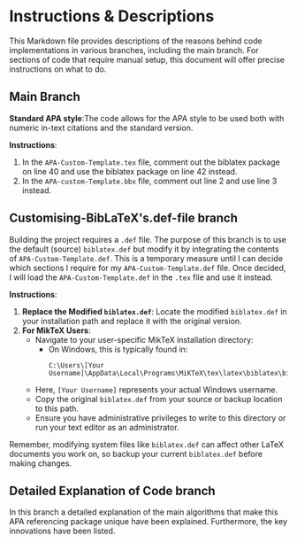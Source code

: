 # Instructions & Descriptions
This Markdown file provides descriptions of the reasons behind code implementations in various branches, including the main branch. For sections of code that require manual setup, this document will offer precise instructions on what to do.

## Main Branch
**Standard APA style**:The code allows for the APA style to be used both with numeric in-text citations and the standard version.

**Instructions**:
1. In the `APA-Custom-Template.tex` file, comment out the biblatex package on line 40 and use the biblatex package on line 42 instead.
2. In the `APA-custom-Template.bbx` file, comment out line 2 and use line 3 instead.

## Customising-BibLaTeX's.def-file branch
Building the project requires a `.def` file. The purpose of this branch is to use the default (source) `biblatex.def` but modify it by integrating the contents of `APA-Custom-Template.def`. This is a temporary measure until I can decide which sections I require for my `APA-Custom-Template.def` file. Once decided, I will load the `APA-Custom-Template.def` in the `.tex` file and use it instead.

**Instructions**:
1. **Replace the Modified `biblatex.def`**: Locate the modified `biblatex.def` in your installation path and replace it with the original version.
2. **For MikTeX Users**:
   - Navigate to your user-specific MikTeX installation directory:
     - On Windows, this is typically found in:
       ```
       C:\Users\[Your Username]\AppData\Local\Programs\MiKTeX\tex\latex\biblatex\biblatex.def
       ```
   - Here, `[Your Username]` represents your actual Windows username.
   - Copy the original `biblatex.def` from your source or backup location to this path.
   - Ensure you have administrative privileges to write to this directory or run your text editor as an administrator.

Remember, modifying system files like `biblatex.def` can affect other LaTeX documents you work on, so backup your current `biblatex.def` before making changes.

## Detailed Explanation of Code branch
In this branch a detailed explanation of the main algorithms that make this APA referencing package unique have been explained. Furthermore, the key innovations have been listed.
